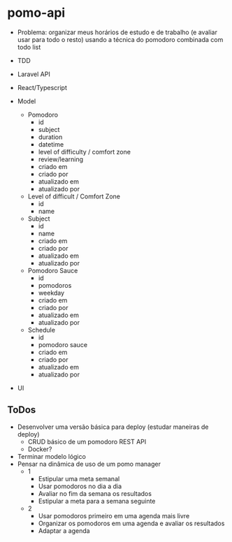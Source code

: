 # pomo-api

- Problema: organizar meus horários de estudo e de trabalho (e avaliar usar para todo o resto) usando a técnica do pomodoro combinada com todo list

- TDD
- Laravel API
- React/Typescript
- Model
    - Pomodoro   
        - id
        - subject
        - duration
        - datetime
        - level of difficulty / comfort zone
        - review/learning
        - criado em
        - criado por
        - atualizado em
        - atualizado por
    - Level of difficult / Comfort Zone
        - id
        - name
    - Subject    
        - id
        - name
        - criado em
        - criado por
        - atualizado em
        - atualizado por
    - Pomodoro Sauce
        - id
        - pomodoros
        - weekday
        - criado em
        - criado por
        - atualizado em
        - atualizado por
    - Schedule
        - id
        - pomodoro sauce 
        - criado em
        - criado por
        - atualizado em
        - atualizado por
 - UI

## ToDos
- Desenvolver uma versão básica para deploy (estudar maneiras de deploy)
    - CRUD básico de um pomodoro REST API
    - Docker?
- Terminar modelo lógico
- Pensar na dinâmica de uso de um pomo manager
    - 1
        - Estipular uma meta semanal
        - Usar pomodoros no dia a dia
        - Avaliar no fim da semana os resultados
        - Estipular a meta para a semana seguinte
    - 2
        - Usar pomodoros primeiro em uma agenda mais livre
        - Organizar os pomodoros em uma agenda e avaliar os resultados
        - Adaptar a agenda 
     

